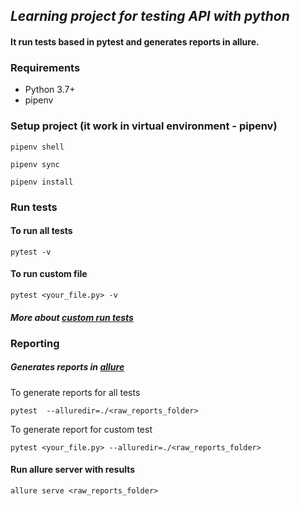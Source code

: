## _Learning project for testing API with python_
#### It run tests based in pytest and generates reports in allure.
### Requirements
- Python 3.7+ 
- pipenv

### Setup project (it work in virtual environment  - pipenv)
```
pipenv shell
 ```
 ```
 pipenv sync
 ```
 ```
 pipenv install
 ```
 ### Run tests
#### To run all tests 
```
pytest -v
```
#### To run custom file
```
pytest <your_file.py> -v
```
##### More about [custom run tests](https://docs.pytest.org/en/6.2.x/example/markers.html)

### Reporting
##### Generates reports in [allure](https://docs.qameta.io/allure-report/frameworks/python/pytest)

To generate reports for all tests
```  
pytest  --alluredir=./<raw_reports_folder>
```
 To generate report for custom test
 ```
pytest <your_file.py> --alluredir=./<raw_reports_folder>
```
#### Run allure server with results
```
allure serve <raw_reports_folder>
```